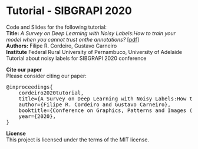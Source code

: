 # Tutorial - SIBGRAPI 2020
Code and Slides for the following tutorial:\
<b>Title:</b> <i>A Survey on Deep Learning with Noisy Labels:How to train your model when you cannot trust onthe annotations?</i> <a href="http://sibgrapi.sid.inpe.br/rep/sid.inpe.br/sibgrapi/2020/09.30.23.54?metadatarepository=sid.inpe.br/sibgrapi/2020/09.30.23.54.49&ibiurl.backgroundlanguage=en&ibiurl.requiredsite=sibgrapi.sid.inpe.br+802&requiredmirror=sid.inpe.br/banon/2001/03.30.15.38.24&searchsite=sibgrapi.sid.inpe.br:80&searchmirror=sid.inpe.br/banon/2001/03.30.15.38.24&choice=briefTitleAuthorMisc">[pdf]</a>\
<b>Authors:</b> Filipe R. Cordeiro, Gustavo Carneiro\
<b>Institute</b> Federal Rural University of Pernambuco, University of Adelaide
Tutorial about noisy labels for SIBGRAPI 2020 conference


<b>Cite our paper</b>\
Please consider citing our paper:

<pre>
@inproceedings{
    cordeiro2020tutorial,
    title={A Survey on Deep Learning with Noisy Labels:How to train your model when you cannot trust onthe annotations?},
    author={Filipe R. Cordeiro and Gustavo Carneiro},
    booktitle={Conference on Graphics, Patterns and Images (SIBGRAPI)},
    year={2020},
}</pre>

<b>License</b>\
This project is licensed under the terms of the MIT license.
